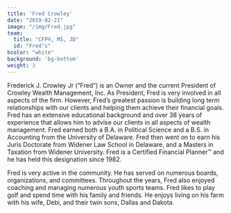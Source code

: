 ```yaml
---
title: 'Fred Crowley'
date: "2019-02-21"
image: "/img/Fred.jpg"
team:
  title: "CFP®, MS, JD"
  id: "Fred's"
bcolor: "white"
background: 'bg-bottom'
weight: 3
---
```

Frederick J. Crowley Jr (“Fred”) is an Owner and the current President of Crowley Wealth Management, Inc. As President, Fred is very involved in all aspects of the firm. However, Fred’s greatest passion is building long term relationships with our clients and helping them achieve their financial goals. Fred has an extensive educational background and over 38 years of experience that allows him to advise our clients in all aspects of wealth management. Fred earned both a B.A. in Political Science and a B.S. in Accounting from the University of Delaware. Fred then went on to earn his Juris Doctorate from Widener Law School in Delaware, and a Masters in Taxation from Widener University. Fred is a Certified Financial Planner™ and he has held this designation since 1982.

Fred is very active in the community. He has served on numerous boards, organizations, and committees. Throughout the years, Fred also enjoyed coaching and managing numerous youth sports teams. Fred likes to play golf and spend time with his family and friends. He enjoys living on his farm with his wife, Debi, and their twin sons, Dallas and Dakota.